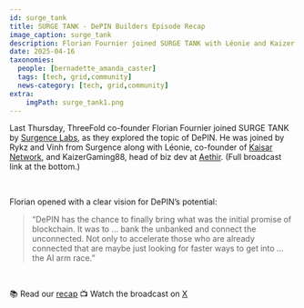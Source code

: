 ```yaml
---
id: surge_tank
title: SURGE TANK - DePIN Builders Episode Recap
image_caption: surge_tank
description: Florian Fournier joined SURGE TANK with Léonie and Kaizer for a powerful conversation.
date: 2025-04-16
taxonomies:
  people: [bernadette_amanda_caster]
  tags: [tech, grid,community]
  news-category: [tech, grid,community]
extra:
    imgPath: surge_tank1.png
---
```


Last Thursday, ThreeFold co-founder Florian Fournier joined SURGE TANK by [Surgence Labs](https://www.surgence.io/), as they explored the topic of DePIN. He was joined by Rykz and Vinh from Surgence along with Léonie, co-founder of [Kaisar Network](https://kaisar.io/), and KaizerGaming88, head of biz dev at [Aethir](https://aethir.com/). (Full broadcast link at the bottom.)

<br/>

Florian opened with a clear vision for DePIN’s potential:

> “DePIN has the chance to finally bring what was the initial promise of blockchain. It was to … bank the unbanked and connect the unconnected. Not only to accelerate those who are already connected that are maybe just looking for faster ways to get into … the AI arm race.”

<br/>

📚 Read our [recap](https://forum.threefold.io/t/surge-tank-depin-builders-broadcast-recap/4568)
📺 Watch the broadcast on [X](https://x.com/i/broadcasts/1yNGaLRlRDNKj)